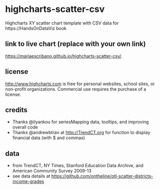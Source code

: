 # highcharts-scatter-csv
Highcharts XY scatter chart template with CSV data for https://HandsOnDataViz book

## link to live chart (replace with your own link)
https://mariaescribano.github.io/highcharts-scatter-csv/.

## license
http://www.highcharts.com is free for personal websites, school sites, or non-profit organizations. Commercial use requires the purchase of a license.

## credits
- Thanks @ilyankou for seriesMapping data, tooltips, and improving overall code
- Thanks @andrewbtran at http://TrendCT.org for function to display financial data (with $ and commas)

## data
- from TrendCT, NY Times, Stanford Education Data Archive, and American Community Survey 2009-13
- see data details at https://github.com/ontheline/otl-scatter-districts-income-grades

